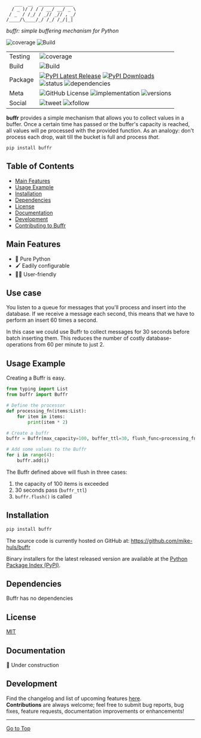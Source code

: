 ```text
   ___  __  _____________ 
  / _ )/ / / / __/ __/ _ \
 / _  / /_/ / _// _// , _/
/____/\____/_/ /_/ /_/|_| 
```

*buffr: simple buffering mechanism for Python*
<br>

![coverage](https://img.shields.io/codecov/c/github/mike-huls/buffr)
![Build](https://github.com/mike-huls/buffr/actions/workflows/release.yml/badge.svg)


|         |                                                                                                                                                                                                                                                                                                                                                               |
|---------|---------------------------------------------------------------------------------------------------------------------------------------------------------------------------------------------------------------------------------------------------------------------------------------------------------------------------------------------------------------|
| Testing | ![coverage](https://img.shields.io/codecov/c/github/mike-huls/buffr)                                                                                                                                                                                                                                                                                          |
| Build   | ![Build](https://github.com/mike-huls/buffr/actions/workflows/release.yml/badge.svg)                                                                                                                                                                                                                                                                          |
| Package | [![PyPI Latest Release](https://img.shields.io/pypi/v/buffr.svg)](https://pypi.org/project/buffr/) [![PyPI Downloads](https://img.shields.io/pypi/dm/buffr.svg?label=PyPI%20downloads)](https://pypistats.org/packages/buffr) <br/>![status](https://img.shields.io/pypi/status/buffr) ![dependencies](https://img.shields.io/librariesio/release/pypi/buffr) |
| Meta    | ![GitHub License](https://img.shields.io/github/license/mike-huls/buffr) ![implementation](https://img.shields.io/pypi/implementation/buffr)  ![versions](https://img.shields.io/pypi/pyversions/buffr)                                                                                                                                                       |
| Social  | ![tweet](https://img.shields.io/twitter/url?style=social&url=https%3A%2F%2Fgithub.com%2Fmike-huls%2Fbuffr) ![xfollow](https://img.shields.io/twitter/follow/mike_huls?style=social)                                                                                                                                                                           | 

**buffr** provides a simple mechanism that allows you to collect values in a buffer. 
Once a certain time has passed or the buffer's capacity is reached, all values will pe processed with the provided function.
As an analogy: don't process each drop, wait till the bucket is full and process *that*.

```shell
pip install buffr
```

## Table of Contents
- [Main Features](#main-features)
- [Usage Example](#Usage-example)
- [Installation](#Installation)
- [Dependencies](#Dependencies)
- [License](#license)
- [Documentation](#documentation)
- [Development](#development)
- [Contributing to Buffr](#Development)

## Main Features
- 🐍 Pure Python
- 🖌 Eadily configurable
- 👨‍🎨 User-friendly

## Use case
You listen to a queue for messages that you'll process and insert into the database.
If we receive a message each second, this means that we have to perform an insert 60 times a second.   

In this case we could use Buffr to collect messages for 30 seconds before batch inserting them. 
This reduces the number of costly database-operations from 60 per minute to just 2.

## Usage Example
Creating a Buffr is easy.
```python
from typing import List
from buffr import Buffr

# Define the processor
def processing_fn(items:List):
    for item in items:
        print(item * 2)

# Create a buffr
buffr = Buffr(max_capacity=100, buffer_ttl=30, flush_func=processing_fn)

# Add some values to the Buffr
for i in range(4):
    buffr.add(i)
```
The Buffr defined above will flush in three cases:
1. the capacity of 100 items is exceeded
2. 30 seconds pass (`buffr_ttl`)
3. `buffr.flush()` is called




## Installation
```sh
pip install buffr
```
The source code is currently hosted on GitHub at:
https://github.com/mike-huls/buffr

Binary installers for the latest released version are available at the [Python
Package Index (PyPI)](https://pypi.org/project/buffr).

## Dependencies
Buffr has no dependencies

## License
[MIT](LICENSE.txt)

## Documentation
🔨 Under construction

## Development
Find the changelog and list of upcoming features [here](doc/CHANGELOG.md).
<br>
**Contributions** are always welcome; feel free to submit bug reports, bug fixes, feature requests, documentation improvements or enhancements!

<hr>

[Go to Top](#table-of-contents)
